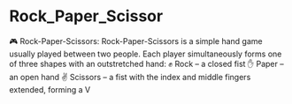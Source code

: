 # Rock_Paper_Scissor
🎮 Rock-Paper-Scissors: Rock-Paper-Scissors is a simple hand game usually played between two people. Each player simultaneously forms one of three shapes with an outstretched hand:  ✊ Rock – a closed fist  ✋ Paper – an open hand  ✌️ Scissors – a fist with the index and middle fingers extended, forming a V  
